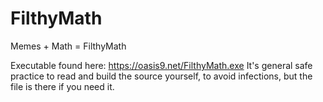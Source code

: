 # FilthyMath
Memes + Math = FilthyMath

Executable found here: https://oasis9.net/FilthyMath.exe
It's general safe practice to read and build the source yourself, to avoid infections, but the file is there if you need it.
